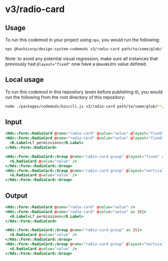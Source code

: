 # v3/radio-card

## Usage

To run this codemod in your project using `npx`, you would run the following:

```bash
npx @hashicorp/design-system-codemods v3/radio-card path/to/some/glob/**/*.hbs
```

Note: to avoid any potential visual regression, make sure all instances that previously had `@layout="fixed"` now have a `@maxWidth` value defined.

## Local usage

To run this codemod in this repository (even before publishing it), you would run the following from the root directory of this repository:

```bash
node ./packages/codemods/bin/cli.js v3/radio-card path/to/some/glob/**/*.hbs
```

## Input

```hbs
<Hds::Form::RadioCard @name="radio-card" @value="value" @layout="fixed" />
<Hds::Form::RadioCard @name="radio-card" @value="value" @layout="fixed" as |R|>
  <R.Label>L7 permissions</R.Label>
</Hds::Form::RadioCard>

<Hds::Form::RadioCard::Group @name="radio-card-group" @layout="fixed" as |G|>
  <G.RadioCard @value="value" />
</Hds::Form::RadioCard::Group>
<Hds::Form::RadioCard::Group @name="radio-card-group" @layout="vertical" as |G|>
  <G.RadioCard @value="value" />
</Hds::Form::RadioCard::Group>
```

## Output

```hbs
<Hds::Form::RadioCard @name="radio-card" @value="value" />
<Hds::Form::RadioCard @name="radio-card" @value="value" as |R|>
  <R.Label>L7 permissions</R.Label>
</Hds::Form::RadioCard>

<Hds::Form::RadioCard::Group @name="radio-card-group" as |G|>
  <G.RadioCard @value="value" />
</Hds::Form::RadioCard::Group>
<Hds::Form::RadioCard::Group @name="radio-card-group" @layout="vertical" as |G|>
  <G.RadioCard @value="value" />
</Hds::Form::RadioCard::Group>
```
